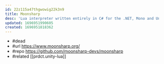 ```yaml
---
id: 22z115a47thgwowig22k3n9
title: Moonsharp
desc: 'Lua interpreter written entirely in C# for the .NET, Mono and Unity platforms.'
updated: 1696951990605
created: 1696951818362
---
```


- #dead
- #url https://www.moonsharp.org/
- #repo https://github.com/moonsharp-devs/moonsharp
- #related [[prdct.unity-lua]]
